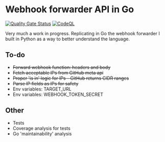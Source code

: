 # Webhook forwarder API in Go

[![Quality Gate Status](https://sonarcloud.io/api/project_badges/measure?project=Antvirf_webhook-forwarder-go&metric=alert_status)](https://sonarcloud.io/summary/new_code?id=Antvirf_webhook-forwarder-go)
[![CodeQL](https://github.com/Antvirf/webhook-forwarder-go/actions/workflows/codeql-analysis.yml/badge.svg)](https://github.com/Antvirf/webhook-forwarder-go/actions/workflows/codeql-analysis.yml)

Very much a work in progress. Replicating in Go the webhook forwarder I built in Python as a way to better understand the language.

## To-do

* ~~Forward webhook function: headers and body~~
* ~~Fetch acceptable IPs from GitHub meta api~~
* ~~Proper 'is in' logic for IPs - GitHub returns CIDR ranges~~
* ~~Parse IP fields as IPs for safety~~
* Env variables: TARGET_URL
* Env variables: WEBHOOK_TOKEN_SECRET

## Other

* Tests
* Coverage analysis for tests
* Go 'maintainability' analysis
